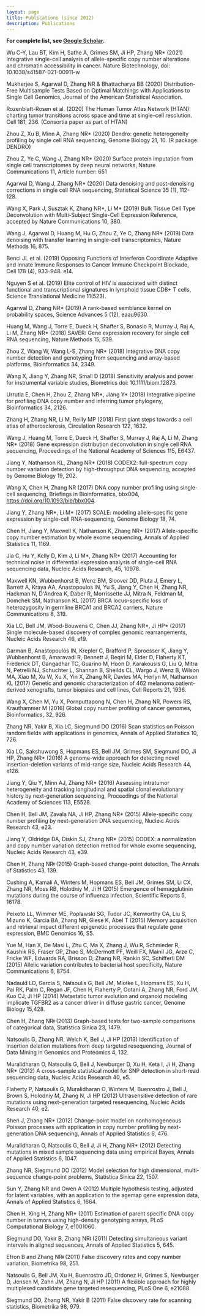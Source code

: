 ```yaml
---
layout: page
title: Publications (since 2012)
description: Publications
---
```


**For complete list, see [Google Scholar](https://scholar.google.com/citations?user=6EErockAAAAJ&hl=en).**

Wu C-Y, Lau BT, Kim H, Sathe A, Grimes SM, Ji HP, Zhang NR* (2021) Integrative single-cell analysis of allele-specific copy number alterations and chromatin accessibility in cancer.  Nature Biotechnology, doi: 10.1038/s41587-021-00911-w 

Mukherjee S, Agarwal D, Zhang NR & Bhattacharya BB (2020) Distribution-Free Multisample Tests Based on Optimal Matchings with Applications to Single Cell Genomics, Journal of the American Statistical Association.

Rozenblatt-Rosen et al. (2020) The Human Tumor Atlas Network (HTAN): charting tumor transitions across space and time at single-cell resolution. Cell 181, 236.  (Consortia paper as part of HTAN)

Zhou Z, Xu B, Minn A, Zhang NR* (2020) Dendro: genetic heterogeneity profiling by single cell RNA sequencing, Genome Biology 21, 10. (R package: DENDRO)

Zhou Z, Ye C, Wang J, Zhang NR* (2020) Surface protein imputation from single cell transcriptomes by deep neural networks, Nature Communications 11, Article number: 651

Agarwal D, Wang J, Zhang NR* (2020) Data denoising and post-denoising corrections in single cell RNA sequencing, Statistical Science 35 (1), 112-128.

Wang X, Park J, Susztak K, Zhang NR*, Li M* (2019) Bulk Tissue Cell Type Deconvolution with Multi-Subject Single-Cell Expression Reference, accepted by Nature Communications 10, 380. 

Wang J, Agarwal D, Huang M, Hu G, Zhou Z, Ye C, Zhang NR* (2019) Data denoising with transfer learning in single-cell transcriptomics, Nature Methods 16, 875.

Benci JL et al. (2019) Opposing Functions of Interferon Coordinate Adaptive and Innate Immune Responses to Cancer Immune Checkpoint Blockade, Cell 178 (4), 933-948. e14.

Nguyen S et al. (2019) Elite control of HIV is associated with distinct functional and transcriptional signatures in lymphoid tissue CD8+ T cells, Science Translational Medicine 11(523).

Agarwal D, Zhang NR* (2019) A rank-based semblance kernel on probability spaces, Science Advances 5 (12), eaau9630.


Huang M, Wang J, Torre E, Dueck H, Shaffer S, Bonasio R, Murray J, Raj A, Li M, Zhang NR* (2018) SAVER: Gene expression recovery for single cell RNA sequencing, Nature Methods 15, 539.

Zhou Z, Wang W, Wang L-S, Zhang NR* (2018) Integrative DNA copy number detection and genotyping from sequencing and array-based platforms, Bioinformatics 34, 2349.

Wang X, Jiang Y, Zhang NR, Small D (2018) Sensitivity analysis and power for instrumental variable studies, Biometrics doi: 10.1111/biom.12873.

Urrutia E, Chen H, Zhou Z, Zhang NR*, Jiang Y* (2018) Integrative pipeline for profiling DNA copy number and inferring tumor phylogeny, Bioinformatics 34, 2126.

Zhang H, Zhang NR, Li M, Reilly MP (2018) First giant steps towards a cell atlas of atherosclerosis, Circulation Research 122, 1632.

Wang J, Huang M, Torre E, Dueck H, Shaffer S, Murray J, Raj A, Li M, Zhang NR* (2018) Gene expression distribution deconvolution in single cell RNA sequencing, Proceedings of the National Academy of Sciences 115, E6437.

Jiang Y, Nathanson KL, Zhang NR* (2018) CODEX2: full-spectrum copy number variation detection by high-throughput DNA sequencing, accepted by Genome Biology 19, 202.

Wang X, Chen H, Zhang NR (2017) DNA copy number profiling using single-cell sequencing, Briefings in Bioinformatics, bbx004, https://doi.org/10.1093/bib/bbx004.

Jiang Y, Zhang NR*, Li M* (2017) SCALE: modeling allele-specific gene expression by single-cell RNA-sequencing, Genome Biology 18, 74.

Chen H, Jiang Y, Maxwell K, Nathanson K, Zhang NR* (2017) Allele-specific copy number estimation by whole exome sequencing, Annals of Applied Statistics 11, 1169.

Jia C, Hu Y, Kelly D, Kim J, Li M*, Zhang NR* (2017) Accounting for technical noise in differential expression analysis of single-cell RNA sequencing data, Nucleic Acids Research, 45, 10978.

Maxwell KN, Wubbenhorst B, Wenz BM, Sloover DD, Pluta J, Emery L, Barrett A, Kraya AA, Anastopoulos IN, Yu S, Jiang Y, Chen H, Zhang NR, Hackman N, D'Andrea K, Daber R, Morrissette JJ, Mitra N, Feldman M, Domchek SM, Nathanson KL (2017) BRCA locus-speciﬁc loss of heterozygosity in germline BRCA1 and BRCA2 carriers, Nature Communications 8, 319.

Xia LC, Bell JM, Wood-Bouwens C, Chen JJ, Zhang NR*, Ji HP* (2017) Single molecule-based discovery of complex genomic rearrangements, Nucleic Acids Research 46, e19.

Garman B, Anastopoulos IN, Krepler C, Brafford P, Sproesser K, Jiang Y, Wubbenhorst B,    Amaravadi R, Bennett J, Beqiri M, Elder D, Flaherty KT, Frederick DT, Gangadhar TC, Guarino M, Hoon D, Karakousis G, Liu Q, Mitra N, Petrelli NJ, Schuchter L, Shannan B, Sheilds CL, Wargo J, Wenz B, Wilson MA, Xiao M, Xu W, Xu X, Yin X, Zhang NR, Davies MA, Herlyn M, Nathanson KL (2017) Genetic and genomic characterization of 462 melanoma patient-derived xenografts, tumor biopsies and cell lines, Cell Reports 21, 1936.

Wang X, Chen M, Yu X, Pornputtapong N, Chen H, Zhang NR, Powers RS, Krauthammer M (2016) Global copy number profiling of cancer genomes, Bioinformatics, 32, 926.

Zhang NR, Yakir B, Xia LC, Siegmund DO (2016) Scan statistics on Poisson random fields with applications in genomics, Annals of Applied Statistics 10, 726.

Xia LC, Sakshuwong S, Hopmans ES, Bell JM, Grimes SM, Siegmund DO, Ji HP, Zhang NR* (2016) A genome-wide approach for detecting novel insertion-deletion variants of mid-range size, Nucleic Acids Research 44, e126.

Jiang Y, Qiu Y, Minn AJ, Zhang NR* (2016) Assessing intratumor heterogeneity and tracking longitudinal and spatial clonal evolutionary history by next-generation sequencing, Proceedings of the National Academy of Sciences 113, E5528.

Chen H, Bell JM, Zavala NA, Ji HP, Zhang NR* (2015) Allele-specific copy number profiling by next-generation DNA sequencing, Nucleic Acids Research 43, e23.

Jiang Y, Oldridge DA, Diskin SJ, Zhang NR* (2015) CODEX: a normalization and copy number variation detection method for whole exome sequencing, Nucleic Acids Research 43, e39.  

Chen H, Zhang NRǂ (2015) Graph-based change-point detection, The Annals of Statistics 43, 139.

Cushing A, Kamali A, Winters M, Hopmans ES, Bell JM, Grimes SM, Li CX, Zhang NR, Moss RB, Holodniy M, Ji H (2015) Emergence of hemagglutinin mutations during the course of influenza infection, Scientific Reports 5, 16178.

Peixoto LL, Wimmer ME, Poplawski SG, Tudor JC, Kenworthy CA, Liu S, Mizuno K, Garcia BA, Zhang NR, Giese K, Abel T (2015) Memory acquisition and retrieval impact different epigenetic processes that regulate gene expression, BMC Genomics 16, S5.

Yue M, Han X, De Masi L, Zhu C, Ma X, Zhang J, Wu R, Schmieder R, Kaushik RS, Fraser GP, Zhao S, McDermott PF, Weill FX, Mainil JG, Arze C, Fricke WF, Edwards RA, Brisson D, Zhang NR, Rankin SC, Schifferli DM (2015) Allelic variation contributes to bacterial host specificity, Nature Communications 6, 8754.

Nadauld LD, Garcia S, Natsoulis G, Bell JM, Miotke L, Hopmans ES, Xu H, Pai RK, Palm C, Regan JF, Chen H, Flaherty P, Ootani A, Zhang NR, Ford JM, Kuo CJ, Ji HP (2014) Metastatic tumor evolution and organoid modeling implicate TGFBR2 as a cancer driver in diffuse gastric cancer, Genome Biology 15,428.

Chen H, Zhang NRǂ (2013) Graph-based tests for two-sample comparisons of categorical data,  Statistica Sinica 23, 1479.

Natsoulis G, Zhang NR, Welch K, Bell J, Ji HP (2013) Identification of insertion deletion mutations from deep targeted resequencing,  Journal of Data Mining in Genomics and Proteomics 4, 132.

Muralidharan O, Natsoulis G, Bell J, Newburger D, Xu H, Keta I, Ji H, Zhang NR* (2012) A cross-sample statistical model for SNP detection in short-read sequencing data, Nucleic Acids Research 40, e5.

Flaherty P, Natsoulis G, Muralidharan O, Winters M, Buenrostro J, Bell J, Brown S, Holodniy M, Zhang N, Ji HP (2012) Ultrasensitive detection of rare mutations using next-generation targeted resequencing, Nucleic Acids Research 40, e2.

Shen J, Zhang NR* (2012) Change-point model on nonhomogeneous Poisson processes with application in copy number profiling by next-generation DNA sequencing, Annals of Applied Statistics 6, 476.

Muralidharan O, Natsoulis G, Bell J, Ji H, Zhang NR* (2012) Detecting mutations in mixed sample sequencing data using empirical Bayes, Annals of Applied Statistics 6, 1047.

Zhang NR, Siegmund DO (2012) Model selection for high dimensional, multi-sequence change-point problems, Statistica Sinica 22, 1507.

Sun Y, Zhang NR and Owen A (2012) Multiple hypothesis testing, adjusted for latent variables, with an application to the agemap gene expression data, Annals of Applied Statistics 6, 1664.

Chen H, Xing H, Zhang NR* (2011) Estimation of parent specific DNA copy number in tumors using high-density genotyping arrays, PLoS Computational Biology 7, e1001060.

Siegmund DO, Yakir B, Zhang NRǂ (2011) Detecting simultaneous variant intervals in aligned sequences, Annals of Applied Statistics 5, 645.

Efron B and Zhang NRǂ (2011) False discovery rates and copy number variation, Biometrika 98, 251.

Natsoulis G, Bell JM, Xu H, Buenrostro JD, Ordonez H, Grimes S, Newburger D, Jensen M, Zahn JM, Zhang N, Ji HP (2011) A flexible approach for highly multiplexed candidate gene targeted resequencing, PLoS One 6, e21088.

Siegmund DO, Zhang NR, Yakir B (2011) False discovery rate for scanning statistics, Biometrika 98, 979.

